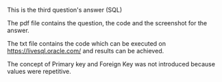 This is the third question's answer (SQL)

The pdf file contains the question, the code and the screenshot for the answer.

The txt file contains the code which can be executed on https://livesql.oracle.com/ and results can be achieved.

The concept of Primary key and Foreign Key was not introduced because values were repetitive.
